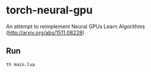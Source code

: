 # torch-neural-gpu
An attempt to reimplement Neural GPUs Learn Algorithms (http://arxiv.org/abs/1511.08228)

## Run

```bash
th main.lua
```
